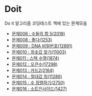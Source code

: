 Doit
==================
Do it 알고리즘 코딩테스트 책에 있는 문제모음


- [문제006 : 수들의 합 5(2018)](https://github.com/yoru4890/coding_test/blob/main/Doit/2018.md)
- [문제008 : 좋다(1253)](https://github.com/yoru4890/coding_test/blob/main/Doit/1253.md)
- [문제009 : DNA 비밀번호(12891)](https://github.com/yoru4890/coding_test/blob/main/Doit/12891.md)
- [문제010 : 최솟값 찾기(11003)](https://github.com/yoru4890/coding_test/blob/main/Doit/11003.md)
- [문제011 : 스택 수열(1874)](https://github.com/yoru4890/coding_test/blob/main/Doit/1874.md)
- [문제012 : 오큰수(17298)](https://github.com/yoru4890/coding_test/blob/main/Doit/17298.md)
- [문제013 : 카드2(2164)](https://github.com/yoru4890/coding_test/blob/main/Doit/2164.md)
- [문제014 : 절대값 힙(11286)](https://github.com/yoru4890/coding_test/blob/main/Doit/11286.md)
- [문제015 : 수 정렬하기(2750)](https://github.com/yoru4890/coding_test/blob/main/Doit/2750.md)
- [문제016 : 소트인사이드(1427)]()